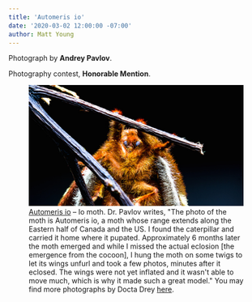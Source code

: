 ```yaml
---
title: 'Automeris io'
date: '2020-03-02 12:00:00 -07:00'
author: Matt Young
---
```


Photograph by **Andrey Pavlov**.

Photography contest, **Honorable Mention**.

<figure> 
<img src="/uploads/2020/Pavlov.Automeris_Io.jpg" alt="Io moth"/>
<figcaption><a href="https://en.wikipedia.org/wiki/Automeris_io">Automeris io</a> &ndash; Io moth. Dr. Pavlov writes, "The photo of the moth is Automeris io, a moth whose range extends along the Eastern half of Canada and the US. I found the caterpillar and carried it home where it pupated. Approximately 6 months later the moth emerged and while I missed the actual eclosion [the emergence from the cocoon], I hung the moth on some twigs to let its wings unfurl and took a few photos, minutes after it eclosed. The wings were not yet inflated and it wasn't able to move much, which is why it made such a great model." You may find more photographs by Docta Drey <a href="https://www.drdreymsp.com/">here</a>.</figcaption>
</figure>


